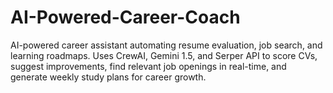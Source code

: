 # AI-Powered-Career-Coach
AI-powered career assistant automating resume evaluation, job search, and learning roadmaps. Uses CrewAI, Gemini 1.5, and Serper API to score CVs, suggest improvements, find relevant job openings in real-time, and generate weekly study plans for career growth.
